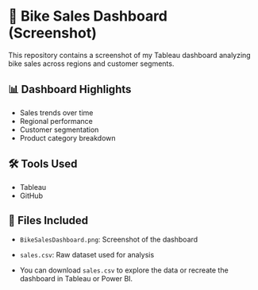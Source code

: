 # 🚴 Bike Sales Dashboard (Screenshot)

This repository contains a screenshot of my Tableau dashboard analyzing bike sales across regions and customer segments.

## 📊 Dashboard Highlights
- Sales trends over time
- Regional performance
- Customer segmentation
- Product category breakdown

## 🛠 Tools Used
- Tableau 
- GitHub

## 📁 Files Included
- `BikeSalesDashboard.png`: Screenshot of the dashboard
- `sales.csv`: Raw dataset used for analysis

- You can download `sales.csv` to explore the data or recreate the dashboard in Tableau or Power BI.

